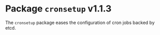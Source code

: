 # Package `cronsetup` v1.1.3

The `cronsetup` package eases the configuration of cron jobs backed by etcd.
